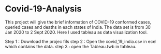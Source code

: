 # Covid-19-Analysis
This project will give the brief information of COVID-19 conformed cases, queried cases and deaths in each states of India. The data set is from 30 Jan 2020 to 2 Sept 2020. Here I used tableau as data visualization tool.


Step 1 : Download the projec fils 
step 2 : Open the covid_19_india.csv in ecel which contains the data.
step 3 : open the Tableau.twb in tableau.
